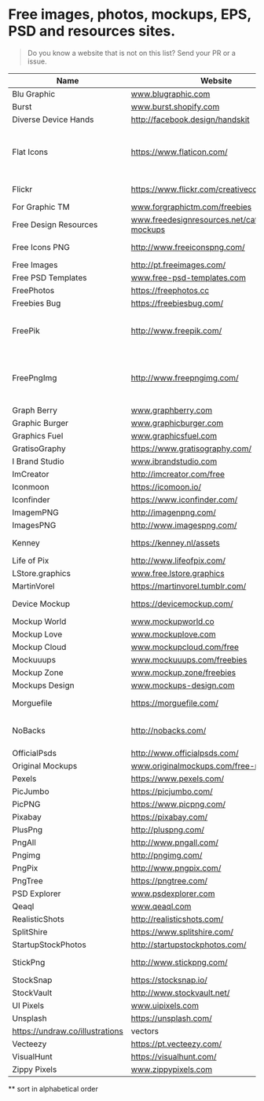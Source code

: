# Free images, photos, mockups, EPS, PSD and resources sites.
> Do you know a website that is not on this list? Send your PR or a issue.

Name | Website | Type
------------ | ------- | --------
Blu Graphic | www.blugraphic.com | mockups
Burst | www.burst.shopify.com | Photos
Diverse Device Hands | http://facebook.design/handskit | mockups
Flat Icons | https://www.flaticon.com/ | Icons PNG, SVG, EPS, PSD and BASE 64 formats
Flickr | https://www.flickr.com/creativecommons/ | (Creative Commons)
For Graphic TM | www.forgraphictm.com/freebies | mockups
Free Design Resources | www.freedesignresources.net/category/free-mockups | mockups
Free Icons PNG | http://www.freeiconspng.com/ | Icons PNG Images.
Free Images | http://pt.freeimages.com/ | Photos
Free PSD Templates | www.free-psd-templates.com | mockups
FreePhotos | https://freephotos.cc | photos
Freebies Bug | https://freebiesbug.com/ | PSD, Icons
FreePik | http://www.freepik.com/ | Vectors, PSD, Icons and photos
FreePngImg | http://www.freepngimg.com/ | PNG Images, Pictures, Icons and Clip arts
Graph Berry | www.graphberry.com | mockups
Graphic Burger | www.graphicburger.com | mockups
Graphics Fuel | www.graphicsfuel.com | mockups
GratisoGraphy | https://www.gratisography.com/ | photos
I Brand Studio | www.ibrandstudio.com | mockups
ImCreator | http://imcreator.com/free | photos
Iconmoon | https://icomoon.io/ | SVG Icons
Iconfinder | https://www.iconfinder.com/ | SVG Icons
ImagemPNG | http://imagenpng.com/ | png
ImagesPNG | http://www.imagespng.com/ | png
Kenney | https://kenney.nl/assets | Assets for games
Life of Pix | http://www.lifeofpix.com/ | photos
LStore.graphics | www.free.lstore.graphics | mockups
MartinVorel | https://martinvorel.tumblr.com/ | photos
Device Mockup | https://devicemockup.com/ | Device Mockups
Mockup World | www.mockupworld.co | mockups
Mockup Love | www.mockuplove.com | mockups
Mockup Cloud | www.mockupcloud.com/free | mockups
Mockuuups | www.mockuuups.com/freebies | mockups
Mockup Zone | www.mockup.zone/freebies | mockups
Mockups Design | www.mockups-design.com | mockups
Morguefile | https://morguefile.com/ | Free photos
NoBacks | http://nobacks.com/ | Isolated png photos
OfficialPsds | http://www.officialpsds.com/ | psds
Original Mockups | www.originalmockups.com/free-mockups | mockups
Pexels | https://www.pexels.com/ | photos
PicJumbo | https://picjumbo.com/ | photos
PicPNG | https://www.picpng.com/ | png
Pixabay | https://pixabay.com/ | photos
PlusPng | http://pluspng.com/ | png
PngAll | http://www.pngall.com/ | png
Pngimg | http://pngimg.com/ | png
PngPix | http://www.pngpix.com/ | png
PngTree | https://pngtree.com/ | png
PSD Explorer | www.psdexplorer.com | mockups
Qeaql | www.qeaql.com | mockups
RealisticShots | http://realisticshots.com/ | photos
SplitShire | https://www.splitshire.com/ | photos
StartupStockPhotos | http://startupstockphotos.com/ | photos
StickPng | http://www.stickpng.com/ | pngs for memes
StockSnap | https://stocksnap.io/ | photos
StockVault | http://www.stockvault.net/ | photos
UI Pixels | www.uipixels.com | mockups
Unsplash | https://unsplash.com/ | photos
https://undraw.co/illustrations | vectors
Vecteezy | https://pt.vecteezy.com/ | vectors
VisualHunt | https://visualhunt.com/ | photos
Zippy Pixels | www.zippypixels.com | mockups

** sort in alphabetical order
